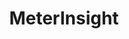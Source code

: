 ---
title: MeterInsight
client_logo: /assets/images/proposals/meterinsight_logo.png
password: erwin
sections:
- title: Situation
  blocks:
    - type: text
      data: 
        body: |
          MeterInsight builds bespoke data science solutions on their no-code platform TimeSeriesXL, together with partnered data science consultancies. These solutions, like LeakInsight and EnergyInsight, can be re-used and sold to any other interested party.

          In 2021, MeterInsight wishes to increase the number of customers serviced through TimeSeriesXL, as well as their existing solutions. To reach these results, they need to scale up the sales and marketing efforts and to bring their business to the next stage of maturity.
          
          MeterInsight is looking for a partner that can help position the brand and scale up their marketing and sales operations. Double is the right long-term partner to assist the current team in growing MeterInsight into an internationally recognized brand.

- title: Strategy
  blocks:
    - type: text
      data: 
        body: |
          To pave the way for national and later international expansion, we need to find scalable ways to reach and convert (1) customers for the existing solutions in their respective industries and (2) data science and consultancy partners to build and sell more solutions.

          While the MeterInsight brand is getting a make-over by Studio Rocket Power, we can already start designing the strategies and infrastructure to grow.
    - type: text
      data: 
        type: lead
        body: |
          We separated this into three workstreams:

    - type: list1
      data:
        items:
          - title: Brand positioning
            body: |
              In order to tell a straight story to our clients and partners, we need to revise our communication strategy to position the brands clear and strong.
          - title: Inbound Marketing
            body: |
              Generate a steady inbound lead stream and claim an authority position in the market.
          - title: Outbound & sales process
            body: |
              Set up outbound sales processes for TimeSeriesXL and apps.

- title: Workstreams
  blocks:
    - type: text
      data:
        body: |
          ### 1. Brand positioning
              
          We will create a fitting communication strategy that resonates with our audiences, by writing separate story angles for our different target audiences. Together we can structure these into one coherent story.

          Besides creating the main message, we will (re)write the copy for the website, emails and other necessary (sales) assets.

          While working on the positioning and communication we can collaborate with the branding agency to get the message and visual identity well aligned. 

          ### 2. Inbound Marketing

          Once the TimeSeriesXL and other brands have successfully been positioned, we will identify best-performing inbound marketing channels to create a predictable lead flow. 
              
          Possible channels to test:
    - type: list2
      data:
        items:
          - title: Google Search Ads (PPC)
          - title: Content Marketing
          - title: PR
          - title: Social media marketing
          - title: Retargeting campaigns
          - title: LinkedIn Ads

    - type: text
      data:
        body: |
          Besides opening these channels, we can help create and distribute thought leadership content to gain a better authority and greater inbound lead flow.

          ### 3. Outbound & sales process
          To compliment the inbound process, we can assist in the outbound lead generation and create a oiled sales machine:
    - type: list2
      data:
        type: numbers
        items:
          - title: Prospecting of new leads and outsourcing/automation
          - title: Set up a CRM system to structure sales process
          - title: Divide sales tasks and train sales reps
          - title: Create necessary assets and sales copy


---